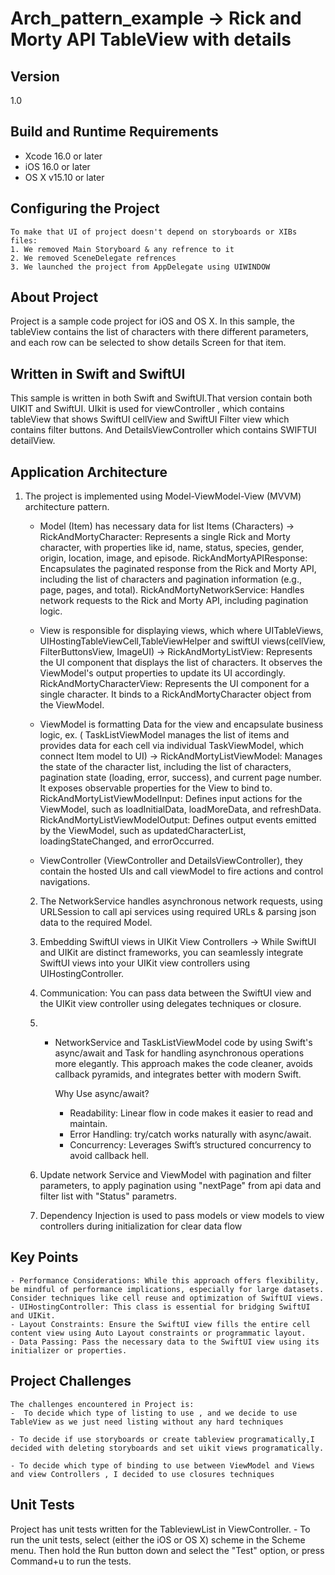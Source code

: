 # Arch_pattern_example ->  Rick and Morty API TableView with details

## Version

1.0

## Build and Runtime Requirements
+ Xcode 16.0 or later
+ iOS 16.0 or later
+ OS X v15.10 or later

## Configuring the Project
    
    To make that UI of project doesn't depend on storyboards or XIBs files: 
    1. We removed Main Storyboard & any refrence to it
    2. We removed SceneDelegate refrences
    3. We launched the project from AppDelegate using UIWINDOW 


## About Project

Project is a  sample code project for iOS and OS X. In this sample, the tableView contains the list of characters with there different parameters, and each row can be selected to show details Screen for that item. 


## Written in Swift and SwiftUI

This sample is written in both  Swift and SwiftUI.That version contain both UIKIT and SwiftUI. UIkit is used for viewController , which contains tableView that shows SwiftUI cellView and SwiftUI Filter view which contains filter buttons. 
    And DetailsViewController which contains SWIFTUI detailView.    


## Application Architecture 

 1. The  project is implemented using Model-ViewModel-View (MVVM) architecture pattern.
    - Model (Item) has necessary data for list Items (Characters)
        ->  RickAndMortyCharacter: Represents a single Rick and Morty character, with properties like id, name, status, species, gender, origin, location, image, and episode.
            RickAndMortyAPIResponse: Encapsulates the paginated response from the Rick and Morty API, including the list of characters and pagination information (e.g., page, pages, and total).
            RickAndMortyNetworkService: Handles network requests to the Rick and Morty API, including pagination logic.
        
    - View is responsible for displaying views, which where UITableViews, UIHostingTableViewCell,TableViewHelper and swiftUI views(cellView, FilterButtonsView, ImageUI) 
        -> RickAndMortyListView: Represents the UI component that displays the list of characters. It observes the ViewModel's output properties to update its UI accordingly.
            RickAndMortyCharacterView: Represents the UI component for a single character. It binds to a RickAndMortyCharacter object from the ViewModel.
     
    -  ViewModel is formatting Data for the view and encapsulate business logic, ex. ( TaskListViewModel manages the list of items and provides data for each cell via individual TaskViewModel, which connect Item model to UI)
        -> RickAndMortyListViewModel: Manages the state of the character list, including the list of characters, pagination state (loading, error, success), and current page number. It exposes observable properties for the View to bind to.
            RickAndMortyListViewModelInput: Defines input actions for the ViewModel, such as loadInitialData, loadMoreData, and refreshData.
            RickAndMortyListViewModelOutput: Defines output events emitted by the ViewModel, such as updatedCharacterList, loadingStateChanged, and errorOccurred.

    - ViewController (ViewController and DetailsViewController), they contain the hosted UIs and call viewModel to fire actions and control navigations.
    
    2. The NetworkService handles asynchronous network requests, using URLSession to call api services using required URLs & parsing json data to the required Model.
    
    3. Embedding SwiftUI views in UIKit View Controllers ->  While SwiftUI and UIKit are distinct frameworks, you can seamlessly integrate SwiftUI views into your UIKit view controllers using UIHostingController.
    
    4.  Communication: You can pass data between the SwiftUI view and the UIKit view controller using delegates techniques or closure.
    
    5.  - NetworkService and TaskListViewModel code by using Swift's async/await and Task for handling asynchronous operations more elegantly. This approach makes the code cleaner, avoids callback pyramids, and integrates better with modern Swift.
            
            Why Use async/await?
            * Readability: Linear flow in code makes it easier to read and maintain.
            * Error Handling: try/catch works naturally with async/await.
            * Concurrency: Leverages Swift’s structured concurrency to avoid callback hell.
    
    6. Update network Service and ViewModel  with pagination and filter parameters, to apply pagination using "nextPage" from api data and filter list with "Status" parametrs. 
    
    7. Dependency Injection is used to pass models or view models to view controllers during initialization for clear data flow
    
## Key Points
    
    - Performance Considerations: While this approach offers flexibility, be mindful of performance implications, especially for large datasets. Consider techniques like cell reuse and optimization of SwiftUI views.
    - UIHostingController: This class is essential for bridging SwiftUI and UIKit.
    - Layout Constraints: Ensure the SwiftUI view fills the entire cell content view using Auto Layout constraints or programmatic layout.
    - Data Passing: Pass the necessary data to the SwiftUI view using its initializer or properties.


## Project Challenges

    The challenges encountered in Project is:
    -  To decide which type of listing to use , and we decide to use TableView as we just need listing without any hard techniques

    - To decide if use storyboards or create tableview programatically,I decided with deleting storyboards and set uikit views programatically.
    
    - To decide which type of binding to use between ViewModel and Views and view Controllers , I decided to use closures techniques 



## Unit Tests

Project has unit tests written for the TableviewList in ViewController. 
    - To run the unit tests, select (either the  iOS or OS X) scheme in the Scheme menu. Then hold the Run button down and select the "Test" option, or press Command+u to run the tests.

